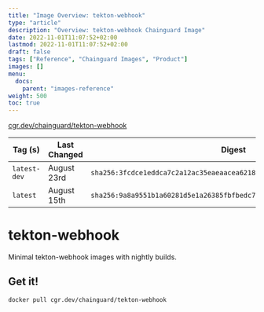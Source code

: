 ```yaml
---
title: "Image Overview: tekton-webhook"
type: "article"
description: "Overview: tekton-webhook Chainguard Image"
date: 2022-11-01T11:07:52+02:00
lastmod: 2022-11-01T11:07:52+02:00
draft: false
tags: ["Reference", "Chainguard Images", "Product"]
images: []
menu:
  docs:
    parent: "images-reference"
weight: 500
toc: true
---
```


[cgr.dev/chainguard/tekton-webhook](https://github.com/chainguard-images/images/tree/main/images/tekton-webhook)

| Tag (s)       | Last Changed | Digest                                                                    |
|---------------|--------------|---------------------------------------------------------------------------|
|  `latest-dev` | August 23rd  | `sha256:3fcdce1eddca7c2a12ac35eaeaacea62185a97b7100aef6d88507ee55a40d3a5` |
|  `latest`     | August 15th  | `sha256:9a8a9551b1a60281d5e1a26385fbfbedc7861dcc10daaefc7a3a2cf067169cf4` |

# tekton-webhook

Minimal tekton-webhook images with nightly builds.

## Get it!

```shell
docker pull cgr.dev/chainguard/tekton-webhook
```
